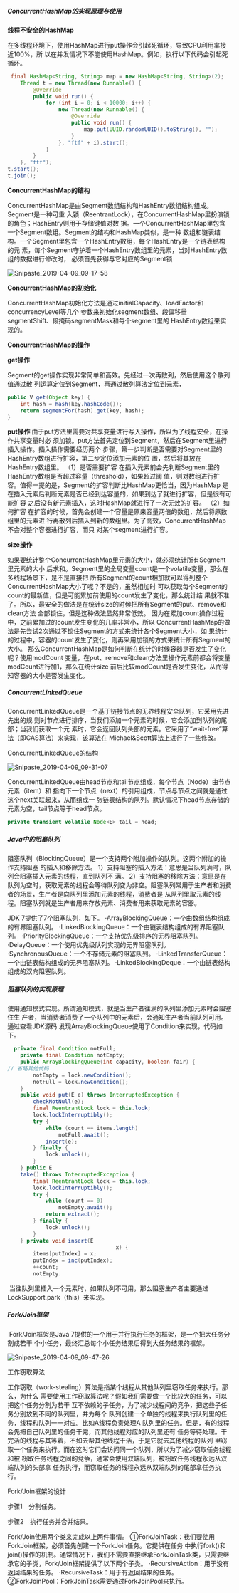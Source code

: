 ##### ConcurrentHashMap的实现原理与使用

**线程不安全的HashMap**

​	在多线程环境下，使用HashMap进行put操作会引起死循环，导致CPU利用率接近100%，所
以在并发情况下不能使用HashMap。例如，执行以下代码会引起死循环。

```java
 final HashMap<String, String> map = new HashMap<String, String>(2);
    Thread t = new Thread(new Runnable() {
        @Override
        public void run() {
            for (int i = 0; i < 10000; i++) {
                new Thread(new Runnable() {
                    @Override
                    public void run() {
                        map.put(UUID.randomUUID().toString(), "");
                    }
                }, "ftf" + i).start();
            }
        }
    }, "ftf");
t.start();
t.join();
```

**ConcurrentHashMap的结构**

​	ConcurrentHashMap是由Segment数组结构和HashEntry数组结构组成。Segment是一种可重
入锁（ReentrantLock），在ConcurrentHashMap里扮演锁的角色；HashEntry则用于存储键值对数
据。一个ConcurrentHashMap里包含一个Segment数组。Segment的结构和HashMap类似，是一种
数组和链表结构。一个Segment里包含一个HashEntry数组，每个HashEntry是一个链表结构的元
素，每个Segment守护着一个HashEntry数组里的元素，当对HashEntry数组的数据进行修改时，
必须首先获得与它对应的Segment锁

![Snipaste_2019-04-09_09-17-58](images/Snipaste_2019-04-09_09-17-58.png)

**ConcurrentHashMap的初始化**

​	ConcurrentHashMap初始化方法是通过initialCapacity、loadFactor和concurrencyLevel等几个
参数来初始化segment数组、段偏移量segmentShift、段掩码segmentMask和每个segment里的
HashEntry数组来实现的。

**ConcurrentHashMap的操作**

**get操作**

​	Segment的get操作实现非常简单和高效。先经过一次再散列，然后使用这个散列值通过散
列运算定位到Segment，再通过散列算法定位到元素，

```java
public V get(Object key) {
    int hash = hash(key.hashCode());
    return segmentFor(hash).get(key, hash);
}
```

**put操作**
	由于put方法里需要对共享变量进行写入操作，所以为了线程安全，在操作共享变量时必
须加锁。put方法首先定位到Segment，然后在Segment里进行插入操作。插入操作需要经历两个
步骤，第一步判断是否需要对Segment里的HashEntry数组进行扩容，第二步定位添加元素的位
置，然后将其放在HashEntry数组里。
（1）是否需要扩容
	在插入元素前会先判断Segment里的HashEntry数组是否超过容量（threshold），如果超过阈
值，则对数组进行扩容。值得一提的是，Segment的扩容判断比HashMap更恰当，因为HashMap
是在插入元素后判断元素是否已经到达容量的，如果到达了就进行扩容，但是很有可能扩容
之后没有新元素插入，这时HashMap就进行了一次无效的扩容。
（2）如何扩容
	在扩容的时候，首先会创建一个容量是原来容量两倍的数组，然后将原数组里的元素进
行再散列后插入到新的数组里。为了高效，ConcurrentHashMap不会对整个容器进行扩容，而只
对某个segment进行扩容。

**size操作**

​	如果要统计整个ConcurrentHashMap里元素的大小，就必须统计所有Segment里元素的大小
后求和。Segment里的全局变量count是一个volatile变量，那么在多线程场景下，是不是直接把
所有Segment的count相加就可以得到整个ConcurrentHashMap大小了呢？不是的，虽然相加时
可以获取每个Segment的count的最新值，但是可能累加前使用的count发生了变化，那么统计结
果就不准了。所以，最安全的做法是在统计size的时候把所有Segment的put、remove和clean方法
全部锁住，但是这种做法显然非常低效。
因为在累加count操作过程中，之前累加过的count发生变化的几率非常小，所以
ConcurrentHashMap的做法是先尝试2次通过不锁住Segment的方式来统计各个Segment大小，如
果统计的过程中，容器的count发生了变化，则再采用加锁的方式来统计所有Segment的大小。
那么ConcurrentHashMap是如何判断在统计的时候容器是否发生了变化呢？使用modCount
变量，在put、remove和clean方法里操作元素前都会将变量modCount进行加1，那么在统计size
前后比较modCount是否发生变化，从而得知容器的大小是否发生变化。

##### ConcurrentLinkedQueue

​	ConcurrentLinkedQueue是一个基于链接节点的无界线程安全队列，它采用先进先出的规
则对节点进行排序，当我们添加一个元素的时候，它会添加到队列的尾部；当我们获取一个元
素时，它会返回队列头部的元素。它采用了“wait-free”算法（即CAS算法）来实现，该算法在
Michael&Scott算法上进行了一些修改。

ConcurrentLinkedQueue的结构

![Snipaste_2019-04-09_09-31-07](images/Snipaste_2019-04-09_09-31-07.png)

​	ConcurrentLinkedQueue由head节点和tail节点组成，每个节点（Node）由节点元素（item）和
指向下一个节点（next）的引用组成，节点与节点之间就是通过这个next关联起来，从而组成一
张链表结构的队列。默认情况下head节点存储的元素为空，tail节点等于head节点。

```java
private transient volatile Node<E> tail = head;
```

##### Java中的阻塞队列

​	阻塞队列（BlockingQueue）是一个支持两个附加操作的队列。这两个附加的操作支持阻塞
的插入和移除方法。
1）支持阻塞的插入方法：意思是当队列满时，队列会阻塞插入元素的线程，直到队列不
满。
2）支持阻塞的移除方法：意思是在队列为空时，获取元素的线程会等待队列变为非空。
​	阻塞队列常用于生产者和消费者的场景，生产者是向队列里添加元素的线程，消费者是
从队列里取元素的线程。阻塞队列就是生产者用来存放元素、消费者用来获取元素的容器。

JDK 7提供了7个阻塞队列，如下。
·ArrayBlockingQueue：一个由数组结构组成的有界阻塞队列。
·LinkedBlockingQueue：一个由链表结构组成的有界阻塞队列。
·PriorityBlockingQueue：一个支持优先级排序的无界阻塞队列。
·DelayQueue：一个使用优先级队列实现的无界阻塞队列。
·SynchronousQueue：一个不存储元素的阻塞队列。
·LinkedTransferQueue：一个由链表结构组成的无界阻塞队列。
·LinkedBlockingDeque：一个由链表结构组成的双向阻塞队列。

##### 阻塞队列的实现原理

​	使用通知模式实现。所谓通知模式，就是当生产者往满的队列里添加元素时会阻塞住生
产者，当消费者消费了一个队列中的元素后，会通知生产者当前队列可用。通过查看JDK源码
发现ArrayBlockingQueue使用了Condition来实现，代码如下。

```java
  private final Condition notFull;
    private final Condition notEmpty;
    public ArrayBlockingQueue(int capacity, boolean fair) {
// 省略其他代码
        notEmpty = lock.newCondition();
        notFull = lock.newCondition();
    }
    public void put(E e) throws InterruptedException {
        checkNotNull(e);
        final ReentrantLock lock = this.lock;
        lock.lockInterruptibly();
        try {
            while (count == items.length)
                notFull.await();
            insert(e);
        } finally {
            lock.unlock();
        }
    } public E
    take() throws InterruptedException {
        final ReentrantLock lock = this.lock;
        lock.lockInterruptibly();
        try {
            while (count == 0)
                notEmpty.await();
            return extract();
        } finally {
            lock.unlock();
        }
    } private void insert(E
                                  x) {
        items[putIndex] = x;
        putIndex = inc(putIndex);
        ++count;
        notEmpty.
```

​	当往队列里插入一个元素时，如果队列不可用，那么阻塞生产者主要通过
LockSupport.park（this）来实现。

##### Fork/Join框架

​	Fork/Join框架是Java 7提供的一个用于并行执行任务的框架，是一个把大任务分割成若干
个小任务，最终汇总每个小任务结果后得到大任务结果的框架。

![Snipaste_2019-04-09_09-47-26](images/Snipaste_2019-04-09_09-47-26.png)

工作窃取算法

​	工作窃取（work-stealing）算法是指某个线程从其他队列里窃取任务来执行。那么，为什么
需要使用工作窃取算法呢？假如我们需要做一个比较大的任务，可以把这个任务分割为若干
互不依赖的子任务，为了减少线程间的竞争，把这些子任务分别放到不同的队列里，并为每个
队列创建一个单独的线程来执行队列里的任务，线程和队列一一对应。比如A线程负责处理A
队列里的任务。但是，有的线程会先把自己队列里的任务干完，而其他线程对应的队列里还有
任务等待处理。干完活的线程与其等着，不如去帮其他线程干活，于是它就去其他线程的队列
里窃取一个任务来执行。而在这时它们会访问同一个队列，所以为了减少窃取任务线程和被
窃取任务线程之间的竞争，通常会使用双端队列，被窃取任务线程永远从双端队列的头部拿
任务执行，而窃取任务的线程永远从双端队列的尾部拿任务执行。

Fork/Join框架的设计

步骤1　分割任务。

步骤2　执行任务并合并结果。

Fork/Join使用两个类来完成以上两件事情。
①ForkJoinTask：我们要使用ForkJoin框架，必须首先创建一个ForkJoin任务。它提供在任务
中执行fork()和join()操作的机制。通常情况下，我们不需要直接继承ForkJoinTask类，只需要继
承它的子类，Fork/Join框架提供了以下两个子类。
·RecursiveAction：用于没有返回结果的任务。
·RecursiveTask：用于有返回结果的任务。
②ForkJoinPool：ForkJoinTask需要通过ForkJoinPool来执行。